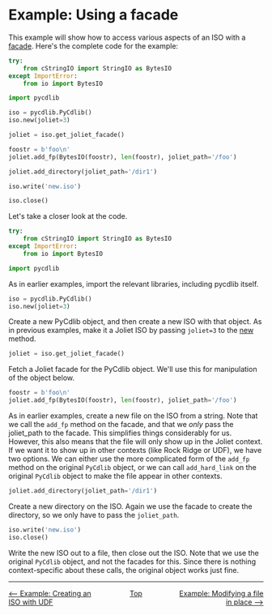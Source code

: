 # Example: Using a facade
This example will show how to access various aspects of an ISO with a [facade](examples.md#facades).  Here's the complete code for the example:

```python
try:
    from cStringIO import StringIO as BytesIO
except ImportError:
    from io import BytesIO

import pycdlib

iso = pycdlib.PyCdlib()
iso.new(joliet=3)

joliet = iso.get_joliet_facade()

foostr = b'foo\n'
joliet.add_fp(BytesIO(foostr), len(foostr), joliet_path='/foo')

joliet.add_directory(joliet_path='/dir1')

iso.write('new.iso')

iso.close()
```

Let's take a closer look at the code.

```python
try:
    from cStringIO import StringIO as BytesIO
except ImportError:
    from io import BytesIO

import pycdlib
```

As in earlier examples, import the relevant libraries, including pycdlib itself.

```python
iso = pycdlib.PyCdlib()
iso.new(joliet=3)
```

Create a new PyCdlib object, and then create a new ISO with that object.  As in previous examples, make it a Joliet ISO by passing `joliet=3` to the [new](pycdlib-api.html#PyCdlib-new) method.

```python
joliet = iso.get_joliet_facade()
```

Fetch a Joliet facade for the PyCdlib object.  We'll use this for manipulation of the object below.

```python
foostr = b'foo\n'
joliet.add_fp(BytesIO(foostr), len(foostr), joliet_path='/foo')
```

As in earlier examples, create a new file on the ISO from a string.  Note that we call the `add_fp` method on the facade, and that we *only* pass the joliet_path to the facade.  This simplifies things considerably for us.  However, this also means that the file will only show up in the Joliet context.  If we want it to show up in other contexts (like Rock Ridge or UDF), we have two options.  We can either use the more complicated form of the `add_fp` method on the original `PyCdlib` object, or we can call `add_hard_link` on the original `PyCdlib` object to make the file appear in other contexts.

```python
joliet.add_directory(joliet_path='/dir1')
```

Create a new directory on the ISO.  Again we use the facade to create the directory, so we only have to pass the `joliet_path`.

```python
iso.write('new.iso')
iso.close()
```

Write the new ISO out to a file, then close out the ISO.  Note that we use the original `PyCdlib` object, and not the facades for this.  Since there is nothing context-specific about these calls, the original object works just fine.

---

<div style="width: 100%; display: table;">
  <div style="display: table-row;">
    <div style="width: 33%; display: table-cell; text-align: left;">
      <a href="example-creating-udf-iso.html"><-- Example: Creating an ISO with UDF</a>
    </div>
    <div style="width: 33%; display: table-cell; text-align: center;">
      <a href="https://clalancette.github.io/pycdlib/">Top</a>
    </div>
    <div style="width: 33%; display: table-cell; text-align: right;">
      <a href="example-modifying-file-in-place.html">Example: Modifying a file in place --></a>
    </div>
</div>
